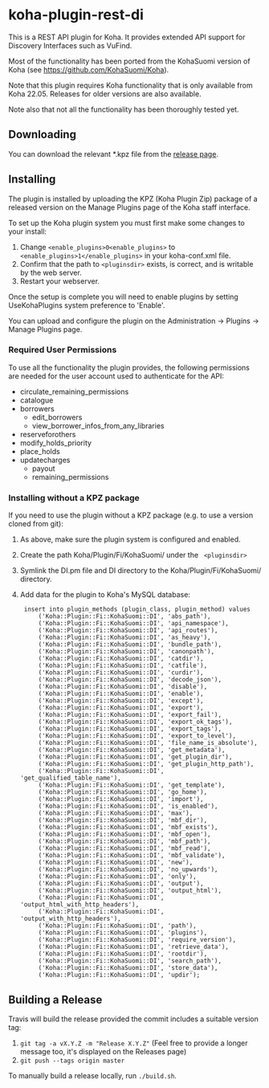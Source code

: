 # koha-plugin-rest-di

This is a REST API plugin for Koha. It provides extended API support for Discovery Interfaces such as VuFind.

Most of the functionality has been ported from the KohaSuomi version of Koha (see  https://github.com/KohaSuomi/Koha).

Note that this plugin requires Koha functionality that is only available from Koha 22.05. Releases for older versions are also available.

Note also that not all the functionality has been thoroughly tested yet.

## Downloading

You can download the relevant *.kpz file from the [release page](https://github.com/NatLibFi/koha-plugin-rest-di/releases).

## Installing

The plugin is installed by uploading the KPZ (Koha Plugin Zip) package of a released version on the Manage Plugins page of the Koha staff interface.

To set up the Koha plugin system you must first make some changes to your install:

1. Change `<enable_plugins>0<enable_plugins>` to ` <enable_plugins>1</enable_plugins>` in your koha-conf.xml file.
2. Confirm that the path to `<pluginsdir>` exists, is correct, and is writable by the web server.
3. Restart your webserver.

Once the setup is complete you will need to enable plugins by setting UseKohaPlugins system preference to 'Enable'.

You can upload and configure the plugin on the Administration -> Plugins -> Manage Plugins page.

### Required User Permissions

To use all the functionality the plugin provides, the following permissions are needed for the user account used to authenticate for the API:

 - circulate_remaining_permissions
 - catalogue
 - borrowers
   - edit_borrowers 
   - view_borrower_infos_from_any_libraries
 - reserveforothers
 - modify_holds_priority
 - place_holds
 - updatecharges
   - payout
   - remaining_permissions

### Installing without a KPZ package

If you need to use the plugin without a KPZ package (e.g. to use a version cloned from git):

1. As above, make sure the plugin system is configured and enabled.
2. Create the path Koha/Plugin/Fi/KohaSuomi/ under the ` <pluginsdir>`
3. Symlink the DI.pm file and DI directory to the Koha/Plugin/Fi/KohaSuomi/ directory.
4. Add data for the plugin to Koha's MySQL database:

        insert into plugin_methods (plugin_class, plugin_method) values 
            ('Koha::Plugin::Fi::KohaSuomi::DI', 'abs_path'),
            ('Koha::Plugin::Fi::KohaSuomi::DI', 'api_namespace'),
            ('Koha::Plugin::Fi::KohaSuomi::DI', 'api_routes'),
            ('Koha::Plugin::Fi::KohaSuomi::DI', 'as_heavy'),
            ('Koha::Plugin::Fi::KohaSuomi::DI', 'bundle_path'),
            ('Koha::Plugin::Fi::KohaSuomi::DI', 'canonpath'),
            ('Koha::Plugin::Fi::KohaSuomi::DI', 'catdir'),
            ('Koha::Plugin::Fi::KohaSuomi::DI', 'catfile'),
            ('Koha::Plugin::Fi::KohaSuomi::DI', 'curdir'),
            ('Koha::Plugin::Fi::KohaSuomi::DI', 'decode_json'),
            ('Koha::Plugin::Fi::KohaSuomi::DI', 'disable'),
            ('Koha::Plugin::Fi::KohaSuomi::DI', 'enable'),
            ('Koha::Plugin::Fi::KohaSuomi::DI', 'except'),
            ('Koha::Plugin::Fi::KohaSuomi::DI', 'export'),
            ('Koha::Plugin::Fi::KohaSuomi::DI', 'export_fail'),
            ('Koha::Plugin::Fi::KohaSuomi::DI', 'export_ok_tags'),
            ('Koha::Plugin::Fi::KohaSuomi::DI', 'export_tags'),
            ('Koha::Plugin::Fi::KohaSuomi::DI', 'export_to_level'),
            ('Koha::Plugin::Fi::KohaSuomi::DI', 'file_name_is_absolute'),
            ('Koha::Plugin::Fi::KohaSuomi::DI', 'get_metadata'),
            ('Koha::Plugin::Fi::KohaSuomi::DI', 'get_plugin_dir'),
            ('Koha::Plugin::Fi::KohaSuomi::DI', 'get_plugin_http_path'),
            ('Koha::Plugin::Fi::KohaSuomi::DI', 'get_qualified_table_name'),
            ('Koha::Plugin::Fi::KohaSuomi::DI', 'get_template'),
            ('Koha::Plugin::Fi::KohaSuomi::DI', 'go_home'),
            ('Koha::Plugin::Fi::KohaSuomi::DI', 'import'),
            ('Koha::Plugin::Fi::KohaSuomi::DI', 'is_enabled'),
            ('Koha::Plugin::Fi::KohaSuomi::DI', 'max'),
            ('Koha::Plugin::Fi::KohaSuomi::DI', 'mbf_dir'),
            ('Koha::Plugin::Fi::KohaSuomi::DI', 'mbf_exists'),
            ('Koha::Plugin::Fi::KohaSuomi::DI', 'mbf_open'),
            ('Koha::Plugin::Fi::KohaSuomi::DI', 'mbf_path'),
            ('Koha::Plugin::Fi::KohaSuomi::DI', 'mbf_read'),
            ('Koha::Plugin::Fi::KohaSuomi::DI', 'mbf_validate'),
            ('Koha::Plugin::Fi::KohaSuomi::DI', 'new'),
            ('Koha::Plugin::Fi::KohaSuomi::DI', 'no_upwards'),
            ('Koha::Plugin::Fi::KohaSuomi::DI', 'only'),
            ('Koha::Plugin::Fi::KohaSuomi::DI', 'output'),
            ('Koha::Plugin::Fi::KohaSuomi::DI', 'output_html'),
            ('Koha::Plugin::Fi::KohaSuomi::DI', 'output_html_with_http_headers'),
            ('Koha::Plugin::Fi::KohaSuomi::DI', 'output_with_http_headers'),
            ('Koha::Plugin::Fi::KohaSuomi::DI', 'path'),
            ('Koha::Plugin::Fi::KohaSuomi::DI', 'plugins'),
            ('Koha::Plugin::Fi::KohaSuomi::DI', 'require_version'),
            ('Koha::Plugin::Fi::KohaSuomi::DI', 'retrieve_data'),
            ('Koha::Plugin::Fi::KohaSuomi::DI', 'rootdir'),
            ('Koha::Plugin::Fi::KohaSuomi::DI', 'search_path'),
            ('Koha::Plugin::Fi::KohaSuomi::DI', 'store_data'),
            ('Koha::Plugin::Fi::KohaSuomi::DI', 'updir');

## Building a Release

Travis will build the release provided the commit includes a suitable version tag:

1. `git tag -a vX.Y.Z -m "Release X.Y.Z"` (Feel free to provide a longer message too, it's displayed on the Releases page)
2. `git push --tags origin master`

To manually build a release locally, run `./build.sh`.

